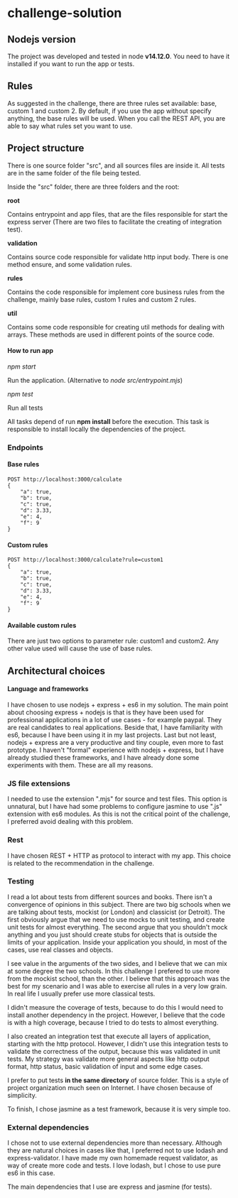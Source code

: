 # challenge-solution

## Nodejs version ##

The project was developed and tested in node **v14.12.0**. You need
to have it installed if you want to run the app or tests.

## Rules ##

As suggested in the challenge, there are three rules set available: base, custom 1 and custom 2.
By default, if you use the app without specify anything, the base rules will be used. When you
call the REST API, you are able to say what rules set you want to use.

## Project structure ##

There is one source folder "src", and all sources files are inside it. All tests
are in the same folder of the file being tested.

Inside the "src" folder, there are three folders and the root:

**root**

Contains entrypoint and app files, that are the files responsible for start
the express server (There are two files to facilitate the creating of integration test). 

**validation**

Contains source code responsible for validate http input body. There is one
method ensure, and some validation rules.

**rules**

Contains the code responsible for implement core business rules 
from the challenge, mainly base rules, custom 1 rules and custom 2 rules.

**util**

Contains some code responsible for creating util methods for dealing with arrays.
These methods are used in different points of the source code.

#### How to run app

*npm start*

Run the application. (Alternative to *node src/entrypoint.mjs*)

*npm test* 

Run all tests

All tasks depend of run **npm install** before the execution. This task
is responsible to install locally the dependencies of the project. 

### Endpoints

#### Base rules
```
POST http://localhost:3000/calculate
{
	"a": true,
	"b": true,
	"c": true,
	"d": 3.33,
	"e": 4,
	"f": 9
}
```

#### Custom rules
```
POST http://localhost:3000/calculate?rule=custom1
{
	"a": true,
	"b": true,
	"c": true,
	"d": 3.33,
	"e": 4,
	"f": 9
}
```

#### Available custom rules

There are just two options to parameter rule: custom1 and custom2. Any other value used will cause the use
of base rules.

## Architectural choices ##

#### Language and frameworks

I have chosen to use nodejs + express + es6 in my solution.  The main point about choosing express + nodejs is that
is they have been used for professional applications in a lot of use cases - for example paypal.  They
are real candidates to real applications. Beside that, I have familiarity with es6, because I have been using it in my last projects. 
Last but not least, nodejs + express are a very productive and tiny couple, even more to fast prototype. I haven't 
"formal" experience with nodejs + express, but I have already studied these frameworks, and I have already 
done some experiments with them. These are all my reasons.

### JS file extensions

I needed to use the extension ".mjs" for source and test files. This option is unnatural, but I have had some
problems to configure jasmine to use ".js" extension with es6 modules. As this is not the critical point 
of the challenge, I preferred avoid dealing with this problem. 

### Rest

I have chosen REST + HTTP as protocol to interact with my app. This choice is related to the recommendation
in the challenge. 

### Testing

I read a lot about tests from different sources and books. There isn't a convergence of opinions in this subject.
There are two big schools when we are talking about tests, mockist (or London) and classicist (or Detroit).
The first obviously argue that we need to use mocks to unit testing, and create unit tests for almost everything.
The second argue that you shouldn't mock anything and you just should create stubs for objects that is
outside the limits of your application. Inside your application you should, in most of the cases, use real
classes and objects. 

I see value in the arguments of the two sides, and I believe that we can mix at some degree the two schools.
In this challenge I prefered to use more from the mockist school, than the other. I believe that this approach
was the best for my scenario and I was able to exercise all rules in a very low grain. In real life I usually
prefer use more classical tests.

I didn't measure the coverage of tests, because to do this I would need to install another dependency in the 
project. However, I believe that the code is with a high coverage, because I tried to do tests to almost
everything. 

I also created an integration test that execute all layers of application, starting with the http protocol.
However, I didn't use this integration tests to validate the correctness of the output, because this
was validated in unit tests. My strategy was validate more general aspects like http output format, 
http status, basic validation of input and some edge cases.

I prefer to put tests **in the same directory** of source folder. This is a style of project organization much
seen on Internet. I have chosen because of simplicity.

To finish, I chose jasmine as a test framework, because it is very simple too. 
 
### External dependencies

I chose not to use external dependencies more than necessary. Although they are natural choices in cases
like that, I preferred not to use lodash and express-validator. I have made my own homemade request validator,
 as way of create more code and tests. I love lodash, but I chose to use pure es6 in this case.
 
The main dependencies that I use are express and jasmine (for tests).

 
 
